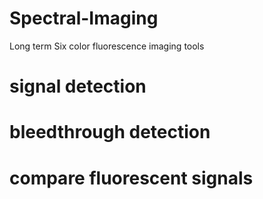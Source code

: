 # Spectral-Imaging
Long term Six color fluorescence imaging tools

# signal detection
# bleedthrough detection
# compare fluorescent signals
